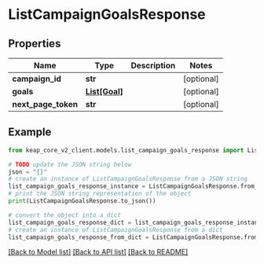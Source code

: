 # ListCampaignGoalsResponse


## Properties

Name | Type | Description | Notes
------------ | ------------- | ------------- | -------------
**campaign_id** | **str** |  | [optional] 
**goals** | [**List[Goal]**](Goal.md) |  | [optional] 
**next_page_token** | **str** |  | [optional] 

## Example

```python
from keap_core_v2_client.models.list_campaign_goals_response import ListCampaignGoalsResponse

# TODO update the JSON string below
json = "{}"
# create an instance of ListCampaignGoalsResponse from a JSON string
list_campaign_goals_response_instance = ListCampaignGoalsResponse.from_json(json)
# print the JSON string representation of the object
print(ListCampaignGoalsResponse.to_json())

# convert the object into a dict
list_campaign_goals_response_dict = list_campaign_goals_response_instance.to_dict()
# create an instance of ListCampaignGoalsResponse from a dict
list_campaign_goals_response_from_dict = ListCampaignGoalsResponse.from_dict(list_campaign_goals_response_dict)
```
[[Back to Model list]](../README.md#documentation-for-models) [[Back to API list]](../README.md#documentation-for-api-endpoints) [[Back to README]](../README.md)


